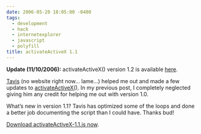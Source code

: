 ```yaml
---
date: 2006-05-20 18:05:00 -0400
tags:
  - development
  - hack
  - internetexplorer
  - javascript
  - polyfill
title: activateActiveX 1.1
---
```


**Update (11/10/2006):** activateActiveX() version 1.2 is available [here](http://sixtwothree.org/blog/archives/2006/11/10/activateactivex-12/).

[Tavis](http://www.tavistucker.com/) (no website right now… lame…) helped me out and made a few updates to [activateActiveX()](http://sixtwothree.org/blog/archives/2006/05/07/activateactivex-a-standards-based-solution-to-internet-explorers-active-content-woes/). In my previous post, I completely neglected giving him any credit for helping me out with version 1.0.

What’s new in version 1.1? Tavis has optimized some of the loops and done a better job documenting the script than I could have. Thanks bud!

[Download activateActiveX-1.1.js now](/files/activateActiveX-1.1.js).